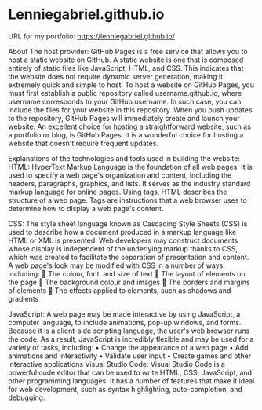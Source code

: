 # Lenniegabriel.github.io

URL for my portfolio: https://lenniegabriel.github.io/

About The host provider:
GitHub Pages is a free service that allows you to host a static website on GitHub. A static website is one that is composed entirely of static files like JavaScript, HTML, and CSS. This indicates that the website does not require dynamic server generation, making it extremely quick and simple to host.
To host a website on GitHub Pages, you must first establish a public repository called username.github.io, where username corresponds to your GitHub username. In such case, you can include the files for your website in this repository. When you push updates to the repository, GitHub Pages will immediately create and launch your website.
An excellent choice for hosting a straightforward website, such as a portfolio or blog, is GitHub Pages. It is a wonderful choice for hosting a website that doesn't require frequent updates.

Explanations of the technologies and tools used in building the website:
HTML: HyperText Markup Language is the foundation of all web pages. It is used to specify a web page's organization and content, including the headers, paragraphs, graphics, and lists. It serves as the industry standard markup language for online pages. Using tags, HTML describes the structure of a web page. Tags are instructions that a web browser uses to determine how to display a web page's content.


CSS: The style sheet language known as Cascading Style Sheets (CSS) is used to describe how a document produced in a markup language like HTML or XML is presented. Web developers may construct documents whose display is independent of the underlying markup thanks to CSS, which was created to facilitate the separation of presentation and content.
A web page's look may be modified with CSS in a number of ways, including:
	The colour, font, and size of text
	The layout of elements on the page
	The background colour and images
	The borders and margins of elements
	The effects applied to elements, such as shadows and gradients

JavaScript: A web page may be made interactive by using JavaScript, a computer language, to include animations, pop-up windows, and forms. Because it is a client-side scripting language, the user's web browser runs the code. As a result, JavaScript is incredibly flexible and may be used for a variety of tasks, including:
•	Change the appearance of a web page
•	Add animations and interactivity
•	Validate user input
•	Create games and other interactive applications
Visual Studio Code: Visual Studio Code is a powerful code editor that can be used to write HTML, CSS, JavaScript, and other programming languages. It has a number of features that make it ideal for web development, such as syntax highlighting, auto-completion, and debugging.

